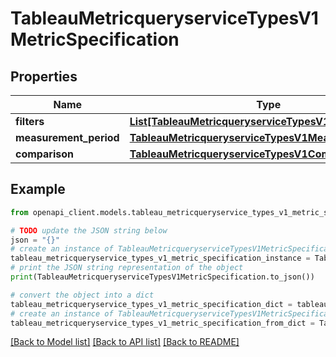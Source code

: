 # TableauMetricqueryserviceTypesV1MetricSpecification


## Properties

Name | Type | Description | Notes
------------ | ------------- | ------------- | -------------
**filters** | [**List[TableauMetricqueryserviceTypesV1Filter]**](TableauMetricqueryserviceTypesV1Filter.md) |  | [optional] 
**measurement_period** | [**TableauMetricqueryserviceTypesV1MeasurementPeriod**](TableauMetricqueryserviceTypesV1MeasurementPeriod.md) |  | [optional] 
**comparison** | [**TableauMetricqueryserviceTypesV1CompareConfig**](TableauMetricqueryserviceTypesV1CompareConfig.md) |  | [optional] 

## Example

```python
from openapi_client.models.tableau_metricqueryservice_types_v1_metric_specification import TableauMetricqueryserviceTypesV1MetricSpecification

# TODO update the JSON string below
json = "{}"
# create an instance of TableauMetricqueryserviceTypesV1MetricSpecification from a JSON string
tableau_metricqueryservice_types_v1_metric_specification_instance = TableauMetricqueryserviceTypesV1MetricSpecification.from_json(json)
# print the JSON string representation of the object
print(TableauMetricqueryserviceTypesV1MetricSpecification.to_json())

# convert the object into a dict
tableau_metricqueryservice_types_v1_metric_specification_dict = tableau_metricqueryservice_types_v1_metric_specification_instance.to_dict()
# create an instance of TableauMetricqueryserviceTypesV1MetricSpecification from a dict
tableau_metricqueryservice_types_v1_metric_specification_from_dict = TableauMetricqueryserviceTypesV1MetricSpecification.from_dict(tableau_metricqueryservice_types_v1_metric_specification_dict)
```
[[Back to Model list]](../README.md#documentation-for-models) [[Back to API list]](../README.md#documentation-for-api-endpoints) [[Back to README]](../README.md)


